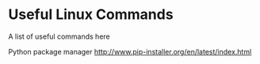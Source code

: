 Useful Linux Commands
=====================

A list of useful commands here

Python package manager
http://www.pip-installer.org/en/latest/index.html

